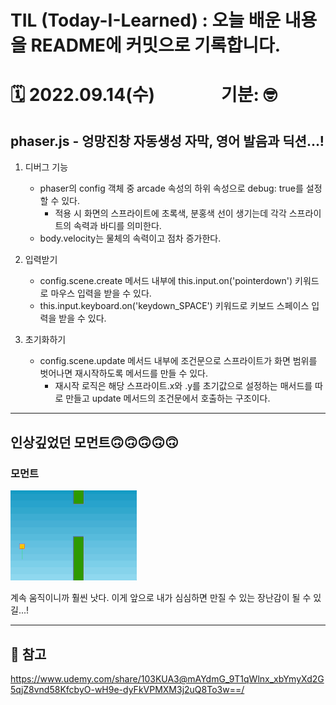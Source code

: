 
# TIL (Today-I-Learned) : 오늘 배운 내용을 README에 커밋으로 기록합니다.

<!-- 1️⃣ 날짜 및 기분 작성 -->
# 🗓 2022.09.14(수) &nbsp;&nbsp;&nbsp;&nbsp;&nbsp;&nbsp;&nbsp;&nbsp;&nbsp;&nbsp;&nbsp;&nbsp;&nbsp;&nbsp; 기분: 🤓





<!-- 2️⃣ 대표문장 작성 -->
phaser.js - 엉망진창 자동생성 자막, 영어 발음과 딕션...!
-------------
<!-- 강조라인 -->


<!-- 3️⃣ 배운 내용 요약 -->
1. 디버그 기능
   * phaser의 config 객체 중 arcade 속성의 하위 속성으로 debug: true를 설정할 수 있다.
     * 적용 시 화면의 스프라이트에 초록색, 분홍색 선이 생기는데 각각 스프라이트의 속력과 바디를 의미한다.
   * body.velocity는 물체의 속력이고 점차 증가한다.
  

2. 입력받기
    - config.scene.create 메서드 내부에 this.input.on('pointerdown') 키워드로 마우스 입력을 받을 수 있다.
    - this.input.keyboard.on('keydown_SPACE') 키워드로 키보드 스페이스 입력을 받을 수 있다.


3. 초기화하기
   + config.scene.update 메서드 내부에 조건문으로 스프라이트가 화면 범위를 벗어나면 재시작하도록 메서드를 만들 수 있다.
     + 재시작 로직은 해당 스프라이트.x와 .y를 초기값으로 설정하는 매서드를 따로 만들고 update 메서드의 조건문에서 호출하는 구조이다. 




-----
## 인상깊었던 모먼트🙃🙃🙃🙃🙃
<!-- 4️⃣ 인상깊었던 내용 선정 -->

> 
### 모먼트
<img src="../src/image/move.gif" width="40%" height="30%" title="100px" alt="이미지제목"></img>

계속 움직이니까 훨씬 낫다. 이게 앞으로 내가 심심하면 만질 수 있는 장난감이 될 수 있길...!
<!-- ### 리액트 코드
```javascript
        {!data.length ? <Nothing whatIsDisplayed={'Search'}></Nothing> : data.map((el, idx) => {
              console.log(el)
              console.log(idx)
              if (data.length - 1 === idx) {
                return (
                  <div ref={ref}>
                    <PostCase
                      key={idx}
```
~~코드 스테이츠 당시 프로젝트를 리펙토링하려고 하는데 에러난리가 나서 당황한 모먼트~~   
보아하니 인덱스를 못잡는 것 같다.
<br>
<br>
<br>
*프로젝트 파일을 다시 하나하나 뜯어봐야 한다. 심지어 내가 구현하지도 않은 팀원의 코드를.*

>   > 일단 phaser.js 먼저 조지고 시작하기로 결정. -->


-----
## 🔗 참고
<!-- 5️⃣ 참고링크 -->

<https://www.udemy.com/share/103KUA3@mAYdmG_9T1qWlnx_xbYmyXd2G5qjZ8vnd58KfcbyO-wH9e-dyFkVPMXM3j2uQ8To3w==/>



















<!-- 🔴기타 마크다운 문법 참고 -->


<!-- <헤더>

# This is a H1
## This is a H2
### This is a H3
#### This is a H4
##### This is a H5
###### This is a H6 -->



<!-- <인덱스>

1. 첫번째
2. 두번째
3. 세번째

* 빨강
  * 녹색
    * 파랑

+ 빨강
  + 녹색
    + 파랑

- 빨강
  - 녹색
    - 파랑 -->



<!-- <줄 긋기>

* * *

***

*****

- - -

--------------------------------------- -->


<!-- <인용구>

> This is a first blockqute.
>	> This is a second blockqute.
>	>	> This is a third blockqute. -->

<!-- <문자굵기>

*single asterisks*
**double asterisks**
~~cancelline~~ -->



<!-- <이미지 삽입>

<img src="./img/jesus.jpeg" width="40%" height="30%" title="100px" alt="이미지제목"></img> -->


<!-- <코드박스>

```javascript
public class BootSpringBootApplication {
  public static void main(String[] args) {
    System.out.println("Hello, Honeymon");
  }
}
``` -->

<!-- <표>

First Header  | Second Header
------------- | -------------
Content Cell  | Content Cell
Content Cell  | Content Cell
-->


<!--<링크>

<http://google.com> -->
